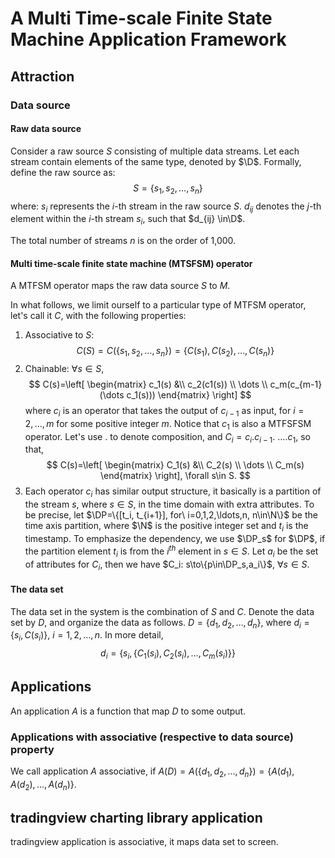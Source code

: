 $\newcommand{\D}{\mathfrak{D}}$
$\newcommand{\Op}{\mathfrak{O}}$
$\newcommand{\op}{\mathfrak{o}}$
$\newcommand{\DS}{\mathfrak{S}}$
$\newcommand{\M}{\mathfrak{M}}$
$\newcommand{\DP}{\mathfrak{P}}$
$\newcommand{\C}{\mathfrak{C}}$

# A Multi Time-scale Finite State Machine Application Framework

## Attraction

### Data source
#### Raw data source
Consider a raw source $S$ consisting of multiple data streams. Let each stream contain elements of the same type, denoted by $\D$. Formally, define the raw source as:
$$S = \{s_1, s_2, \ldots, s_n\}$$
where: $s_i$ represents the $i$-th stream in the raw source $S$. $d_{ij}$ denotes the $j$-th element within the $i$-th stream $s_i$, such that $d_{ij} \in\D$.

The total number of streams $n$ is on the order of 1,000.

#### Multi time-scale finite state machine (MTSFSM) operator
A MTFSM operator maps the raw data source $S$ to $M$.

In what follows, we limit ourself to a particular type of MTFSM operator, let's call it $C$, with the following properties:
1. Associative to $S$:
   $$ C(S)=C(\{s_1,s_2, \ldots, s_n\})=\{C(s_1), C(s_2), \ldots, C(s_n)\}$$
2. Chainable: $\forall s\in S$,
   $$
   C(s)=\left[
   \begin{matrix}
   c_1(s) &\\
   c_2(c1(s)) \\
   \dots \\
   c_m(c_{m-1}(\dots c_1(s)))
   \end{matrix}
   \right]
   $$
   where $c_i$ is an operator that takes the output of $c_{i-1}$ as input, for $i=2,\ldots,m$ for some positive integer $m$. Notice that $c_1$ is also a MTFSFSM operator. Let's use $.$ to denote composition, and $C_i=c_i.c_{i-1}.\ \dots .c_1$, so that,
   $$
   C(s)=\left[
   \begin{matrix}
   C_1(s) &\\
   C_2(s) \\
   \dots \\
   C_m(s)
   \end{matrix}
   \right], \forall s\in S.
   $$
3. Each operator $c_i$ has similar output structure, it basically is a partition of the stream $s$, where $s\in S$, in the time domain with extra attributes. To be precise, let $\DP=\{[t_i, t_{i+1}], for\ i=0,1,2,\ldots,n, n\in\N\}$ be the time axis partition, where $\N$ is the positive integer set and $t_i$ is the timestamp. To emphasize the dependency, we use $\DP_s$ for $\DP$, if the partition element $t_i$ is from the $i^{th}$ element in $s\in S$. Let $a_i$ be the set of attributes for $C_i$, then we have $C_i: s\to\{p\in\DP_s,a_i\}$, $\forall s\in S$.

#### The data set
The data set in the system is the combination of $S$ and $C$. Denote the data set by $D$, and organize the data as follows. $D=\{d_1,d_2,\ldots,d_n\}$, where $d_i=\{s_i, C(s_i)\}$, $i=1,2,\ldots,n$. In more detail,
$$d_i=\{s_i, \{C_1(s_i),C_2(s_i),\ldots,C_m(s_i)\}\}$$

## Applications
An application $A$ is a function that map $D$ to some output.

### Applications with associative (respective to data source) property
We call application $A$ associative, if $A(D)=A(\{d_1,d_2, \ldots, d_n\})=\{A(d_1), A(d_2), \ldots, A(d_n)\}$.


## tradingview charting library application
tradingview application is associative, it maps data set to screen.